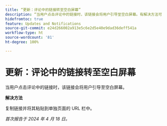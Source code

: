 ```yaml
---
title: “更新：评论中的链接转至空白屏幕”
description: “当用户点击评论中的链接时，该链接会将用户引导至空白屏幕。有解决方法可用。"
hidefromtoc: true
feature: Updates and Notifications
source-git-commit: e24d266002a913e5c6e2d5e40e9dad36deff541a
workflow-type: ht
source-wordcount: '81'
ht-degree: 100%

---
```



# 更新：评论中的链接转至空白屏幕

<!--

>[!NOTE]
>
>This issue was fixed on April 25, 2024.

-->

当用户点击评论中的链接时，该链接会将用户引导至空白屏幕。

**解决方法**

复制链接并将其粘贴到单独页面的 URL 栏中。

_首次报告于 2024 年 4 月 18 日。_


